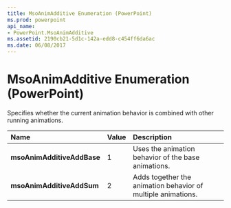 ```yaml
---
title: MsoAnimAdditive Enumeration (PowerPoint)
ms.prod: powerpoint
api_name:
- PowerPoint.MsoAnimAdditive
ms.assetid: 2190cb21-5d1c-142a-edd8-c454ff6da6ac
ms.date: 06/08/2017
---
```



# MsoAnimAdditive Enumeration (PowerPoint)

Specifies whether the current animation behavior is combined with other running animations. 



|Name|Value|Description|
|:-----|:-----|:-----|
|**msoAnimAdditiveAddBase**|1|Uses the animation behavior of the base animations.|
|**msoAnimAdditiveAddSum**|2|Adds together the animation behavior of multiple animations.|

